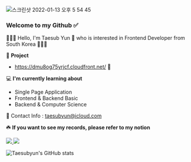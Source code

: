 ![스크린샷 2022-01-13 오후 5 54 45](https://user-images.githubusercontent.com/72742121/149297750-a26ceb16-1e57-4495-931d-aa894e23a9c7.png)



### Welcome to my Github ✅  
🙍🏻‍♂️ Hello, I'm Taesub Yun 👋 who is interested in Frontend Developer from South Korea 🙋🏻‍♂️

🎁   __Project__

- https://dmu8og75yrjcf.cloudfront.net/ 🐶

💻  __I'm currently learning about__
- Single Page Application
- Frontend & Backend Basic
- Backend & Computer Science  


📨  Contact Info : taesubyun@icloud.com

☘️ **If you want to see my records, please refer to my notion**



<a href="https://mercury-act-6a5.notion.site/t-a-e-s-u-b-y-u-n-3cf206d09b3849d7b695a4bb86476616" target="_blank"><img src="https://img.shields.io/badge/Notion-%23000000.svg?style=for-the-badge&logo=notion&logoColor=white"/>
<a href="http://www.linkedin.com/in/taesub-yun-51baa9220" target="_blank"><img src="https://img.shields.io/badge/linkedin-%230077B5.svg?style=for-the-badge&logo=linkedin&logoColor=white"/></a>
  
  
![Taesubyun's GitHub stats](https://github-readme-stats.vercel.app/api?username=taesubyun&theme=midnight-purple&show_icons=true)
  
